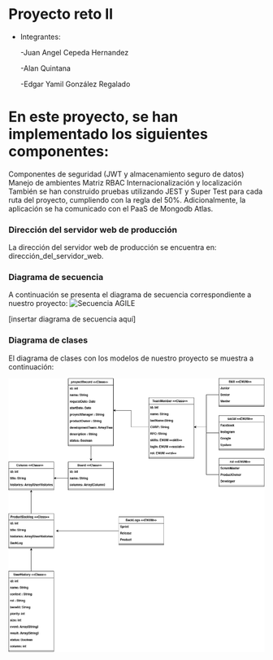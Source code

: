 # Proyecto reto II
* Integrantes:
    
    -Juan Angel Cepeda Hernandez

    -Alan Quintana
    
    -Edgar Yamil González Regalado

# En este proyecto, se han implementado los siguientes componentes:

Componentes de seguridad (JWT y almacenamiento seguro de datos)
Manejo de ambientes
Matriz RBAC
Internacionalización y localización
También se han construido pruebas utilizando JEST y Super Test para cada ruta del proyecto, cumpliendo con la regla del 50%. Adicionalmente, la aplicación se ha comunicado con el PaaS de Mongodb Atlas.

### Dirección del servidor web de producción
La dirección del servidor web de producción se encuentra en: dirección_del_servidor_web.

### Diagrama de secuencia
A continuación se presenta el diagrama de secuencia correspondiente a nuestro proyecto:
![Secuencia AGILE](https://github.com/ShinningCode/APIodm/assets/119389819/3b8f4db2-9995-4b2f-a069-78aa096f10f0)

[insertar diagrama de secuencia aquí]

### Diagrama de clases
El diagrama de clases con los modelos de nuestro proyecto se muestra a continuación:

![Diagrama de clases](SCRUM_proyecto_reto.drawio.png)
